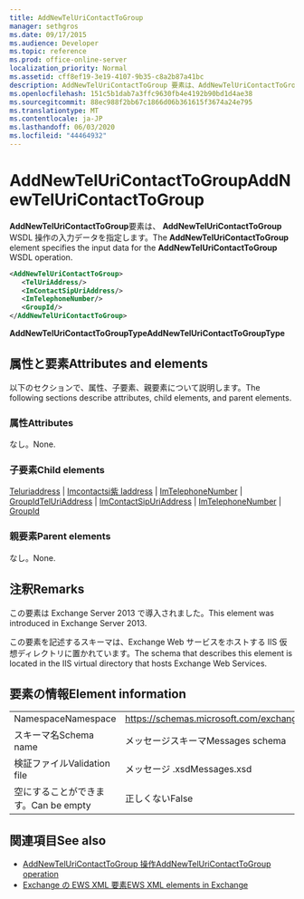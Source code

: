 ```yaml
---
title: AddNewTelUriContactToGroup
manager: sethgros
ms.date: 09/17/2015
ms.audience: Developer
ms.topic: reference
ms.prod: office-online-server
localization_priority: Normal
ms.assetid: cff8ef19-3e19-4107-9b35-c8a2b87a41bc
description: AddNewTelUriContactToGroup 要素は、AddNewTelUriContactToGroup WSDL 操作の入力データを指定します。
ms.openlocfilehash: 151c5b1dab7a3ffc9630fb4e4192b90bd1d4ae38
ms.sourcegitcommit: 88ec988f2bb67c1866d06b361615f3674a24e795
ms.translationtype: MT
ms.contentlocale: ja-JP
ms.lasthandoff: 06/03/2020
ms.locfileid: "44464932"
---
```

# <a name="addnewteluricontacttogroup"></a><span data-ttu-id="dc986-103">AddNewTelUriContactToGroup</span><span class="sxs-lookup"><span data-stu-id="dc986-103">AddNewTelUriContactToGroup</span></span>

<span data-ttu-id="dc986-104">**AddNewTelUriContactToGroup**要素は、 **AddNewTelUriContactToGroup** WSDL 操作の入力データを指定します。</span><span class="sxs-lookup"><span data-stu-id="dc986-104">The **AddNewTelUriContactToGroup** element specifies the input data for the **AddNewTelUriContactToGroup** WSDL operation.</span></span> 
  
```XML
<AddNewTelUriContactToGroup>
   <TelUriAddress/>
   <ImContactSipUriAddress/>
   <ImTelephoneNumber/>
   <GroupId/>
</AddNewTelUriContactToGroup>
```

 <span data-ttu-id="dc986-105">**AddNewTelUriContactToGroupType**</span><span class="sxs-lookup"><span data-stu-id="dc986-105">**AddNewTelUriContactToGroupType**</span></span>
## <a name="attributes-and-elements"></a><span data-ttu-id="dc986-106">属性と要素</span><span class="sxs-lookup"><span data-stu-id="dc986-106">Attributes and elements</span></span>

<span data-ttu-id="dc986-107">以下のセクションで、属性、子要素、親要素について説明します。</span><span class="sxs-lookup"><span data-stu-id="dc986-107">The following sections describe attributes, child elements, and parent elements.</span></span>
  
### <a name="attributes"></a><span data-ttu-id="dc986-108">属性</span><span class="sxs-lookup"><span data-stu-id="dc986-108">Attributes</span></span>

<span data-ttu-id="dc986-109">なし。</span><span class="sxs-lookup"><span data-stu-id="dc986-109">None.</span></span>
  
### <a name="child-elements"></a><span data-ttu-id="dc986-110">子要素</span><span class="sxs-lookup"><span data-stu-id="dc986-110">Child elements</span></span>

<span data-ttu-id="dc986-111">[Teluriaddress](teluriaddress.md)  | [Imcontactsi紫 Iaddress](imcontactsipuriaddress.md)  | [ImTelephoneNumber](imtelephonenumber.md)  | [GroupId](groupid.md)</span><span class="sxs-lookup"><span data-stu-id="dc986-111">[TelUriAddress](teluriaddress.md) | [ImContactSipUriAddress](imcontactsipuriaddress.md) | [ImTelephoneNumber](imtelephonenumber.md) | [GroupId](groupid.md)</span></span>
  
### <a name="parent-elements"></a><span data-ttu-id="dc986-112">親要素</span><span class="sxs-lookup"><span data-stu-id="dc986-112">Parent elements</span></span>

<span data-ttu-id="dc986-113">なし。</span><span class="sxs-lookup"><span data-stu-id="dc986-113">None.</span></span>
  
## <a name="remarks"></a><span data-ttu-id="dc986-114">注釈</span><span class="sxs-lookup"><span data-stu-id="dc986-114">Remarks</span></span>

<span data-ttu-id="dc986-115">この要素は Exchange Server 2013 で導入されました。</span><span class="sxs-lookup"><span data-stu-id="dc986-115">This element was introduced in Exchange Server 2013.</span></span>
  
<span data-ttu-id="dc986-116">この要素を記述するスキーマは、Exchange Web サービスをホストする IIS 仮想ディレクトリに置かれています。</span><span class="sxs-lookup"><span data-stu-id="dc986-116">The schema that describes this element is located in the IIS virtual directory that hosts Exchange Web Services.</span></span>
  
## <a name="element-information"></a><span data-ttu-id="dc986-117">要素の情報</span><span class="sxs-lookup"><span data-stu-id="dc986-117">Element information</span></span>

|||
|:-----|:-----|
|<span data-ttu-id="dc986-118">Namespace</span><span class="sxs-lookup"><span data-stu-id="dc986-118">Namespace</span></span>  <br/> |https://schemas.microsoft.com/exchange/services/2006/messages  <br/> |
|<span data-ttu-id="dc986-119">スキーマ名</span><span class="sxs-lookup"><span data-stu-id="dc986-119">Schema name</span></span>  <br/> |<span data-ttu-id="dc986-120">メッセージスキーマ</span><span class="sxs-lookup"><span data-stu-id="dc986-120">Messages schema</span></span>  <br/> |
|<span data-ttu-id="dc986-121">検証ファイル</span><span class="sxs-lookup"><span data-stu-id="dc986-121">Validation file</span></span>  <br/> |<span data-ttu-id="dc986-122">メッセージ .xsd</span><span class="sxs-lookup"><span data-stu-id="dc986-122">Messages.xsd</span></span>  <br/> |
|<span data-ttu-id="dc986-123">空にすることができます。</span><span class="sxs-lookup"><span data-stu-id="dc986-123">Can be empty</span></span>  <br/> |<span data-ttu-id="dc986-124">正しくない</span><span class="sxs-lookup"><span data-stu-id="dc986-124">False</span></span>  <br/> |
   
## <a name="see-also"></a><span data-ttu-id="dc986-125">関連項目</span><span class="sxs-lookup"><span data-stu-id="dc986-125">See also</span></span>

- [<span data-ttu-id="dc986-126">AddNewTelUriContactToGroup 操作</span><span class="sxs-lookup"><span data-stu-id="dc986-126">AddNewTelUriContactToGroup operation</span></span>](addnewteluricontacttogroup-operation.md)
- [<span data-ttu-id="dc986-127">Exchange の EWS XML 要素</span><span class="sxs-lookup"><span data-stu-id="dc986-127">EWS XML elements in Exchange</span></span>](ews-xml-elements-in-exchange.md)

